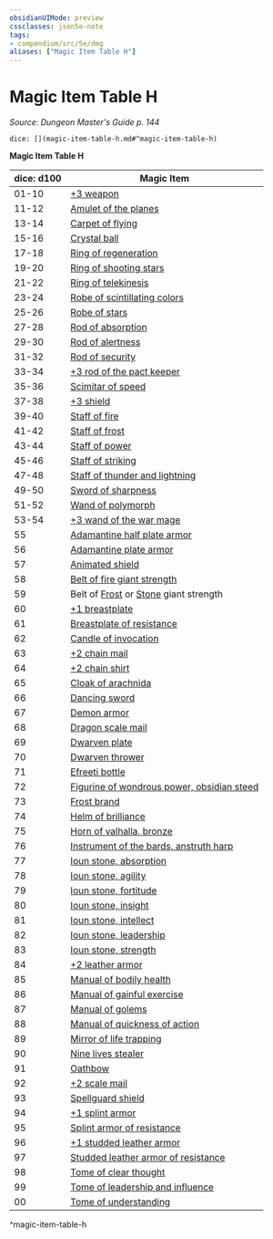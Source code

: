```yaml
---
obsidianUIMode: preview
cssclasses: json5e-note
tags:
- compendium/src/5e/dmg
aliases: ["Magic Item Table H"]
---
```

# Magic Item Table H
*Source: Dungeon Master's Guide p. 144* 

`dice: [](magic-item-table-h.md#^magic-item-table-h)`

**Magic Item Table H**

| dice: d100 | Magic Item |
|------------|------------|
| 01-10 | [+3 weapon](/3-Mechanics/CLI/items/3-weapon.md) |
| 11-12 | [Amulet of the planes](/3-Mechanics/CLI/items/amulet-of-the-planes.md) |
| 13-14 | [Carpet of flying](/3-Mechanics/CLI/items/carpet-of-flying.md) |
| 15-16 | [Crystal ball](/3-Mechanics/CLI/items/crystal-ball.md) |
| 17-18 | [Ring of regeneration](/3-Mechanics/CLI/items/ring-of-regeneration.md) |
| 19-20 | [Ring of shooting stars](/3-Mechanics/CLI/items/ring-of-shooting-stars.md) |
| 21-22 | [Ring of telekinesis](/3-Mechanics/CLI/items/ring-of-telekinesis.md) |
| 23-24 | [Robe of scintillating colors](/3-Mechanics/CLI/items/robe-of-scintillating-colors.md) |
| 25-26 | [Robe of stars](/3-Mechanics/CLI/items/robe-of-stars.md) |
| 27-28 | [Rod of absorption](/3-Mechanics/CLI/items/rod-of-absorption.md) |
| 29-30 | [Rod of alertness](/3-Mechanics/CLI/items/rod-of-alertness.md) |
| 31-32 | [Rod of security](/3-Mechanics/CLI/items/rod-of-security.md) |
| 33-34 | [+3 rod of the pact keeper](/3-Mechanics/CLI/items/3-rod-of-the-pact-keeper.md) |
| 35-36 | [Scimitar of speed](/3-Mechanics/CLI/items/scimitar-of-speed.md) |
| 37-38 | [+3 shield](/3-Mechanics/CLI/items/3-shield.md) |
| 39-40 | [Staff of fire](/3-Mechanics/CLI/items/staff-of-fire.md) |
| 41-42 | [Staff of frost](/3-Mechanics/CLI/items/staff-of-frost.md) |
| 43-44 | [Staff of power](/3-Mechanics/CLI/items/staff-of-power.md) |
| 45-46 | [Staff of striking](/3-Mechanics/CLI/items/staff-of-striking.md) |
| 47-48 | [Staff of thunder and lightning](/3-Mechanics/CLI/items/staff-of-thunder-and-lightning.md) |
| 49-50 | [Sword of sharpness](/3-Mechanics/CLI/items/sword-of-sharpness.md) |
| 51-52 | [Wand of polymorph](/3-Mechanics/CLI/items/wand-of-polymorph.md) |
| 53-54 | [+3 wand of the war mage](/3-Mechanics/CLI/items/3-wand-of-the-war-mage.md) |
| 55 | [Adamantine half plate armor](/3-Mechanics/CLI/items/adamantine-armor.md) |
| 56 | [Adamantine plate armor](/3-Mechanics/CLI/items/adamantine-armor.md) |
| 57 | [Animated shield](/3-Mechanics/CLI/items/animated-shield.md) |
| 58 | [Belt of fire giant strength](/3-Mechanics/CLI/items/belt-of-fire-giant-strength.md) |
| 59 | Belt of [Frost](/3-Mechanics/CLI/items/belt-of-frost-giant-strength.md) or [Stone](/3-Mechanics/CLI/items/belt-of-stone-giant-strength.md) giant strength |
| 60 | [+1 breastplate](/3-Mechanics/CLI/items/1-armor.md) |
| 61 | [Breastplate of resistance](/3-Mechanics/CLI/items/armor-of-resistance.md) |
| 62 | [Candle of invocation](/3-Mechanics/CLI/items/candle-of-invocation.md) |
| 63 | [+2 chain mail](/3-Mechanics/CLI/items/2-armor.md) |
| 64 | [+2 chain shirt](/3-Mechanics/CLI/items/2-armor.md) |
| 65 | [Cloak of arachnida](/3-Mechanics/CLI/items/cloak-of-arachnida.md) |
| 66 | [Dancing sword](/3-Mechanics/CLI/items/dancing-sword.md) |
| 67 | [Demon armor](/3-Mechanics/CLI/items/demon-armor.md) |
| 68 | [Dragon scale mail](/3-Mechanics/CLI/items/dragon-scale-mail.md) |
| 69 | [Dwarven plate](/3-Mechanics/CLI/items/dwarven-plate.md) |
| 70 | [Dwarven thrower](/3-Mechanics/CLI/items/dwarven-thrower.md) |
| 71 | [Efreeti bottle](/3-Mechanics/CLI/items/efreeti-bottle.md) |
| 72 | [Figurine of wondrous power, obsidian steed](/3-Mechanics/CLI/items/figurine-of-wondrous-power-obsidian-steed.md) |
| 73 | [Frost brand](/3-Mechanics/CLI/items/frost-brand.md) |
| 74 | [Helm of brilliance](/3-Mechanics/CLI/items/helm-of-brilliance.md) |
| 75 | [Horn of valhalla, bronze](/3-Mechanics/CLI/items/horn-of-valhalla-bronze.md) |
| 76 | [Instrument of the bards, anstruth harp](/3-Mechanics/CLI/items/instrument-of-the-bards-anstruth-harp.md) |
| 77 | [Ioun stone, absorption](/3-Mechanics/CLI/items/ioun-stone-absorption.md) |
| 78 | [Ioun stone, agility](/3-Mechanics/CLI/items/ioun-stone-agility.md) |
| 79 | [Ioun stone, fortitude](/3-Mechanics/CLI/items/ioun-stone-fortitude.md) |
| 80 | [Ioun stone, insight](/3-Mechanics/CLI/items/ioun-stone-insight.md) |
| 81 | [Ioun stone, intellect](/3-Mechanics/CLI/items/ioun-stone-intellect.md) |
| 82 | [Ioun stone, leadership](/3-Mechanics/CLI/items/ioun-stone-leadership.md) |
| 83 | [Ioun stone, strength](/3-Mechanics/CLI/items/ioun-stone-strength.md) |
| 84 | [+2 leather armor](/3-Mechanics/CLI/items/2-armor.md) |
| 85 | [Manual of bodily health](/3-Mechanics/CLI/items/manual-of-bodily-health.md) |
| 86 | [Manual of gainful exercise](/3-Mechanics/CLI/items/manual-of-gainful-exercise.md) |
| 87 | [Manual of golems](/3-Mechanics/CLI/items/manual-of-golems.md) |
| 88 | [Manual of quickness of action](/3-Mechanics/CLI/items/manual-of-quickness-of-action.md) |
| 89 | [Mirror of life trapping](/3-Mechanics/CLI/items/mirror-of-life-trapping.md) |
| 90 | [Nine lives stealer](/3-Mechanics/CLI/items/nine-lives-stealer.md) |
| 91 | [Oathbow](/3-Mechanics/CLI/items/oathbow.md) |
| 92 | [+2 scale mail](/3-Mechanics/CLI/items/2-armor.md) |
| 93 | [Spellguard shield](/3-Mechanics/CLI/items/spellguard-shield.md) |
| 94 | [+1 splint armor](/3-Mechanics/CLI/items/1-armor.md) |
| 95 | [Splint armor of resistance](/3-Mechanics/CLI/items/armor-of-resistance.md) |
| 96 | [+1 studded leather armor](/3-Mechanics/CLI/items/1-armor.md) |
| 97 | [Studded leather armor of resistance](/3-Mechanics/CLI/items/armor-of-resistance.md) |
| 98 | [Tome of clear thought](/3-Mechanics/CLI/items/tome-of-clear-thought.md) |
| 99 | [Tome of leadership and influence](/3-Mechanics/CLI/items/tome-of-leadership-and-influence.md) |
| 00 | [Tome of understanding](/3-Mechanics/CLI/items/tome-of-understanding.md) |
^magic-item-table-h